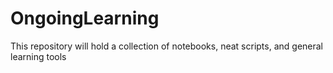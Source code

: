 # OngoingLearning
This repository will hold a collection of notebooks, neat scripts, and general learning tools
